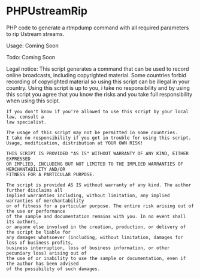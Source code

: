 PHPUstreamRip
=============

PHP code to generate a rtmpdump command with all required parameters to rip Ustream streams.

Usage:
    Coming Soon

Todo:
    Coming Soon

Legal notice:
    This script generates a command that can be used to record online broadcasts, including
    copyrighted material. Some countries forbid recording of copyrighted material so using
    this script can be illegal in your country. Using this script is up to you, i take no
    responsibility and by using this script you agree that you know the risks and you
    take full responsibility when using this scipt.
    
    If you don't know if you're allowed to use this script by your local law, consult a
    law specialist.
    
    The usage of this script may not be permitted in some countries.
    I take no responsibility if you get in trouble for using this script.
    Usage, modification, distribution at YOUR OWN RISK!

    THIS SCRIPT IS PROVIDED "AS IS" WITHOUT WARRANTY OF ANY KIND, EITHER EXPRESSED  
    OR IMPLIED, INCLUDING BUT NOT LIMITED TO THE IMPLIED WARRANTIES OF MERCHANTABILITY AND/OR  
    FITNESS FOR A PARTICULAR PURPOSE. 

    The script is provided AS IS without warranty of any kind. The author further disclaims all 
    implied warranties including, without limitation, any implied warranties of merchantability 
    or of fitness for a particular purpose. The entire risk arising out of the use or performance 
    of the sample and documentation remains with you. In no event shall its authors, 
    or anyone else involved in the creation, production, or delivery of the script be liable for  
    any damages whatsoever (including, without limitation, damages for loss of business profits,  
    business interruption, loss of business information, or other pecuniary loss) arising out of  
    the use of or inability to use the sample or documentation, even if the author has been advised  
    of the possibility of such damages. 